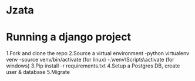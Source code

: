 # Jzata
# Running a django project
1.Fork and clone the repo
2.Source a virtual environment
    -python virtualenv venv
    -source venv/bin/activate (for linux)
    -.\venv\Scripts\activate (for windows)
3.Pip install -r requirements.txt
4.Setup a Postgres DB, create user & database
5.Migrate